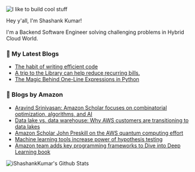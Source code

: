 ![I like to build cool stuff](https://res.cloudinary.com/dt8g3rhcy/image/upload/v1595929574/i_like_to_build_cool_shit._1_nzbwjh.png)

Hey y'all, I'm Shashank Kumar! 

I'm a Backend Software Engineer solving challenging problems in Hybrid Cloud World.

### 📕 My Latest Blogs
<!-- BLOG-POST-LIST:START -->
- [The habit of writing efficient code](https://medium.com/@ishashankkumar/the-habit-of-writing-efficient-code-153b05f04269?source=rss-d24dda280d5f------2)
- [A trip to the Library can help reduce recurring bills.](https://medium.com/swlh/a-trip-to-the-library-can-help-reduce-recurring-bills-23bca495cdf5?source=rss-d24dda280d5f------2)
- [The Magic Behind One-Line Expressions in Python](https://medium.com/swlh/the-magic-behind-one-line-expressions-in-python-816c10180c5c?source=rss-d24dda280d5f------2)
<!-- BLOG-POST-LIST:END -->

### 📕 Blogs by Amazon
<!-- AMAZON-BLOG-POST-LIST:START -->
- [Aravind Srinivasan: Amazon Scholar focuses on combinatorial optimization, algorithms, and AI](https://www.amazon.science/working-at-amazon/aravind-srinivasan-amazon-scholar-focuses-on-combinatorial-optimization-algorithms-and-ai)
- [Data lake vs. data warehouse: Why AWS customers are transitioning to data lakes](https://www.amazon.science/videos-webinars/data-lake-vs-data-warehouse-why-aws-customers-are-transitioning-to-data-lakes)
- [Amazon Scholar John Preskill on the AWS quantum computing effort](https://www.amazon.science/blog/amazon-scholar-john-preskill-on-the-aws-quantum-computing-effort)
- [Machine learning tools increase power of hypothesis testing](https://www.amazon.science/blog/machine-learning-tools-increase-power-of-hypothesis-testing)
- [Amazon team adds key programming frameworks to Dive into Deep Learning book](https://www.amazon.science/deep-learning-book-adds-pytorch-tensorflow)
<!-- AMAZON-BLOG-POST-LIST:END -->



<img align="center" alt="iShashankKumar's Github Stats" src="https://github-readme-stats.vercel.app/api?username=ishashankkumar&show_icons=true&hide_border=true" />
